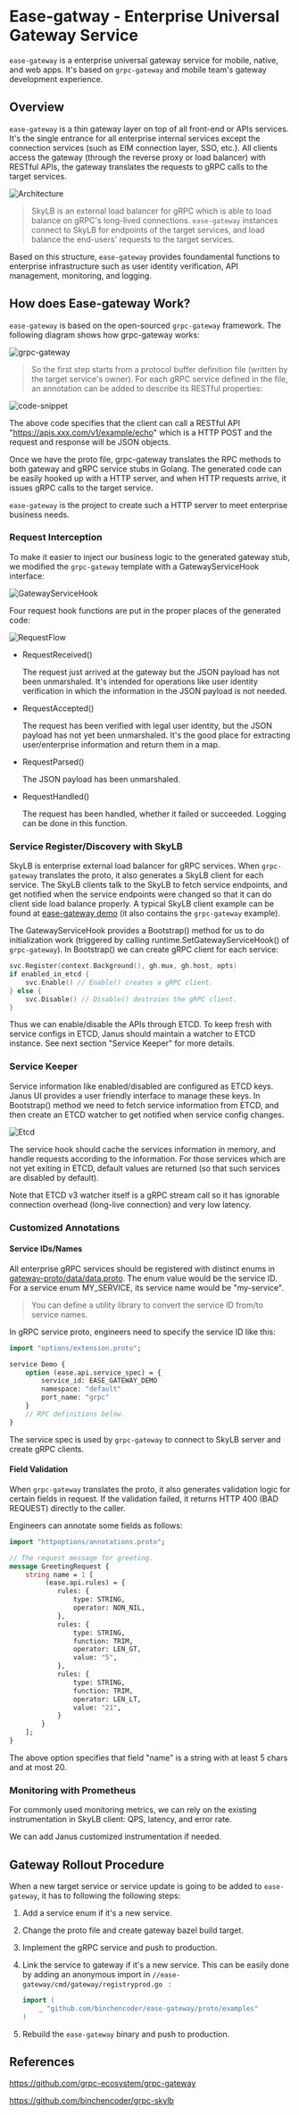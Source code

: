# Ease-gatway - Enterprise Universal Gateway Service

`ease-gateway` is a enterprise universal gateway service for mobile, native, and web apps.
It's based on `grpc-gateway` and mobile team's gateway development experience.

## Overview

`ease-gateway` is a thin gateway layer on top of all front-end or APIs services. It's the single entrance for all enterprise internal services except the connection services (such as EIM connection layer, SSO, etc.). All clients access the gateway (through the reverse proxy or load balancer) with RESTful APIs, the gateway translates the requests to gRPC calls to the target services.

![Architecture](images/Arch.png)

>  SkyLB is an external load balancer for gRPC which is able to load balance on
> gRPC's long-lived connections. `ease-gateway` instances connect to SkyLB for endpoints
> of the target services, and load balance the end-users' requests to the target
> services.

Based on this structure, `ease-gateway` provides foundamental functions to enterprise
infrastructure such as user identity verification, API management, monitoring,
and logging.

## How does Ease-gateway Work?

`ease-gateway` is based on the open-sourced `grpc-gateway` framework. The following
diagram shows how grpc-gateway works:

![grpc-gateway](images/mechanism.png)

>  So the first step starts from a protocol buffer definition file (written by
> the target service's owner). For each gRPC service defined in the file, an
> annotation can be added to describe its RESTful properties:

![code-snippet](images/code-snippet.png)

The above code specifies that the client can call a RESTful API
"https://apis.xxx.com/v1/example/echo" which is a HTTP POST and the
request and response will be JSON objects.

Once we have the proto file, grpc-gateway translates the RPC methods to both
gateway and gRPC service stubs in Golang. The generated code can be easily
hooked up with a HTTP server, and when HTTP requests arrive, it issues gRPC
calls to the target service.

`ease-gateway` is the project to create such a HTTP server to meet enterprise business
needs.

### Request Interception

To make it easier to inject our business logic to the generated gateway stub,
we modified the `grpc-gateway` template with a GatewayServiceHook interface:

![GatewayServiceHook](images/gateway-service-hook.png)

Four request hook functions are put in the proper places of the generated
code:

![RequestFlow](images/request-flow.png)

- RequestReceived()

	The request just arrived at the gateway but the JSON payload has not
	been unmarshaled. It's intended for operations like user identity
	verification in which the information in the JSON payload is not needed.

- RequestAccepted()

	The request has been verified with legal user identity, but the JSON
	payload has not yet been unmarshaled. It's the good place for
	extracting user/enterprise information and return them in a map.

- RequestParsed()

	The JSON payload has been unmarshaled.

- RequestHandled()

	The request has been handled, whether it failed or succeeded. Logging
	can be done in this function.

### Service Register/Discovery with SkyLB

SkyLB is enterprise external load balancer for gRPC services. When `grpc-gateway`
translates the proto, it also generates a SkyLB client for each service. The
SkyLB clients talk to the SkyLB to fetch service endpoints, and get notified
when the service endpoints were changed so that it can do client side load
balance properly. A typical SkyLB client example can be found at
[ease-gateway demo](https://github.com/binchencoder/ease-gateway/tree/master/examples/gateway) (it also contains the `grpc-gateway` example).

The GatewayServiceHook provides a Bootstrap() method for us to do
initialization work (triggered by calling runtime.SetGatewayServiceHook() of
`grpc-gateway`). In Bootstrap() we can create gRPC client for each service:

```go
svc.Register(context.Background(), gh.mux, gh.host, opts)
if enabled_in_etcd {
	svc.Enable() // Enable() creates a gRPC client.
} else {
	svc.Disable() // Disable() destroies the gRPC client.
}
```

Thus we can enable/disable the APIs through ETCD. To keep fresh with service
configs in ETCD, Janus should maintain a watcher to ETCD instance. See next
section "Service Keeper" for more details.

### Service Keeper

Service information like enabled/disabled are configured as ETCD keys. Janus
UI provides a user friendly interface to manage these keys. In Bootstrap()
method we need to fetch service information from ETCD, and then create an ETCD
watcher to get notified when service config changes.

![Etcd](images/etcd.png)

The service hook should cache the services information in memory, and handle
requests according to the information. For those services which are not
yet exiting in ETCD, default values are returned (so that such services are
disabled by default).

Note that ETCD v3 watcher itself is a gRPC stream call so it has ignorable
connection overhead (long-live connection) and very low latency.

### Customized Annotations

#### Service IDs/Names

All enterprise gRPC services should be registered with distinct enums in
[gateway-proto/data/data.proto](https://github.com/binchencoder/gateway-proto/tree/master/data/data.proto). The enum value would be the service
ID. For a service enum MY_SERVICE, its service name would be
"my-service". 

> You can define a utility library to convert the service ID from/to service names.

In gRPC service proto, engineers need to specify the service ID like this:

```proto
import "options/extension.proto";

service Demo {
	option (ease.api.service_spec) = {
		service_id: EASE_GATEWAY_DEMO
		namespace: "default"
		port_name: "grpc"
	}
	// RPC definitions below.
}
```

The service spec is used by `grpc-gateway` to connect to SkyLB server and create
gRPC clients.

#### Field Validation

When `grpc-gateway` translates the proto, it also generates validation logic
for certain fields in request. If the validation failed, it returns HTTP 400
(BAD REQUEST) directly to the caller.

Engineers can annotate some fields as follows:

```proto
import "httpoptions/annotations.proto";

// The request message for greeting.
message GreetingRequest {
	string name = 1 [
		 (ease.api.rules) = {
			rules: {
				type: STRING,
				operator: NON_NIL,
			},
			rules: {
				type: STRING,
				function: TRIM,
				operator: LEN_GT,
				value: "5",
			},
			rules: {
				type: STRING,
				function: TRIM,
				operator: LEN_LT,
				value: "21",
			}
		}
	];
}
```

The above option specifies that field "name" is a string with at least 5 chars
and at most 20.

### Monitoring with Prometheus

For commonly used monitoring metrics, we can rely on the existing
instrumentation in SkyLB client: QPS, latency, and error rate.

We can add Janus customized instrumentation if needed.

## Gateway Rollout Procedure

When a new target service or service update is going to be added to `ease-gateway`,
it has to following the following steps:

1. Add a service enum if it's a new service.

2. Change the proto file and create gateway bazel build target.

3. Implement the gRPC service and push to production.

4. Link the service to gateway if it's a new service. This can be easily done
	by adding an anonymous import in `//ease-gateway/cmd/gateway/registryprod.go ` :
	
	```go
	import (
		_ "github.com/binchencoder/ease-gateway/proto/examples"
	)
	```
	
5. Rebuild the `ease-gateway` binary and push to production.


## References

https://github.com/grpc-ecosystem/grpc-gateway

https://github.com/binchencoder/grpc-skylb